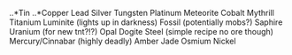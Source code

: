 ..*Tin
..*Copper
Lead
Silver
Tungsten
Platinum
Meteorite
Cobalt
Mythrill
Titanium
Luminite (lights up in darkness)
Fossil (potentially mobs?)
Saphire
Uranium (for new tnt?!?)
Opal
Dogite
Steel (simple recipe no ore though)
Mercury/Cinnabar (highly deadly)
Amber
Jade
Osmium
Nickel